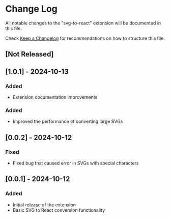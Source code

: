 # Change Log

All notable changes to the "svg-to-react" extension will be documented in this file.

Check [Keep a Changelog](http://keepachangelog.com/) for recommendations on how to structure this file.


## [Not Released]


## [1.0.1] - 2024-10-13

### Added
- Extension documentation improvements

### Added
- Improved the performance of converting large SVGs


## [0.0.2] - 2024-10-12

### Fixed
- Fixed bug that caused error in SVGs with special characters


## [0.0.1] - 2024-10-12

### Added
- Initial release of the extension
- Basic SVG to React conversion functionality